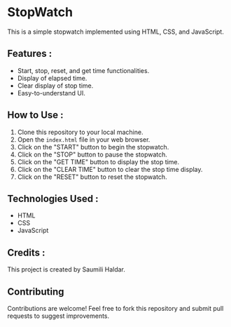 # StopWatch

This is a simple stopwatch implemented using HTML, CSS, and JavaScript.

## Features :
- Start, stop, reset, and get time functionalities.
- Display of elapsed time.
- Clear display of stop time.
- Easy-to-understand UI.

## How to Use :
1. Clone this repository to your local machine.
2. Open the `index.html` file in your web browser.
3. Click on the "START" button to begin the stopwatch.
4. Click on the "STOP" button to pause the stopwatch.
5. Click on the "GET TIME" button to display the stop time.
6. Click on the "CLEAR TIME" button to clear the stop time display.
7. Click on the "RESET" button to reset the stopwatch.

## Technologies Used :
- HTML
- CSS
- JavaScript

## Credits :
This project is created by Saumili Haldar.

## Contributing
Contributions are welcome! Feel free to fork this repository and submit pull requests to suggest improvements.
